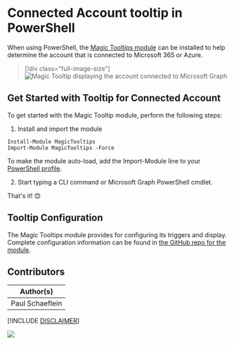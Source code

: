 

# Connected Account tooltip in PowerShell

When using PowerShell, the [Magic Tooltips module](https://www.powershellgallery.com/packages/MagicTooltips) can be installed to help determine the account that is connected to Microsoft 365 or Azure.

> [!div class="full-image-size"]
> ![Magic Tooltip displaying the account connected to Microsoft Graph](assets/powershell-tooltip.gif)

## Get Started with Tooltip for Connected Account

To get started with the Magic Tooltip module, perform the following steps:

1. Install and import the module

```
Install-Module MagicTooltips
Import-Module MagicTooltips -Force
```

To make the module auto-load, add the Import-Module line to your [PowerShell profile](https://github.com/pschaeflein/MagicTooltips#powershell-profile).

2. Start typing a CLI command or Microsoft Graph PowerShell cmdlet.

That's it! 😊

## Tooltip Configuration

The Magic Tooltips module provides for configuring its triggers and display. Complete configuration information can be found in [the GitHub repo for the module](https://github.com/pschaeflein/MagicTooltips).

## Contributors

| Author(s) |
|-----------|
| Paul Schaeflein |

[!INCLUDE [DISCLAIMER](../../docfx/includes/DISCLAIMER.md)]

<img src="https://m365-visitor-stats.azurewebsites.net/script-samples/scripts/magic-tooltips-module" aria-hidden="true" />
